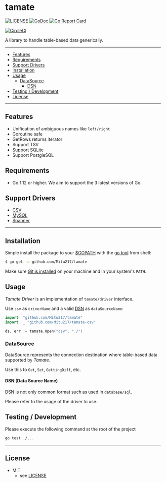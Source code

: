 # tamate

[![LICENSE](https://img.shields.io/badge/license-MIT-blue.svg)](LICENSE)
[![GoDoc](https://godoc.org/github.com/Mitu217/tamate?status.svg)](https://godoc.org/github.com/Mitu217/tamate)
[![Go Report Card](https://goreportcard.com/badge/github.com/Mitu217/tamate)](https://goreportcard.com/report/github.com/Mitu217/tamate)

[![CircleCI](https://circleci.com/gh/Mitu217/tamate.svg?style=svg)](https://circleci.com/gh/Mitu217/tamate)

A library to handle table-based data generically.

---------------------------------------

  * [Features](#features)
  * [Requirements](#requirements)
  * [Support Drivers](#support-drivers)
  * [Installation](#installation)
  * [Usage](#usage)
    * [DataSource](#datasource)
      * [DSN](#dsn-data-source-name)
  * [Testing / Development](#testing--development)
  * [License](#license)

---------------------------------------

## Features
 * Unification of ambiguous names like `left/right`
 * Goroutine safe
 * GetRows returns iterator
 * Support TSV
 * Support SQLite
 * Support PostgleSQL

## Requirements
 * Go 1.12 or higher. We aim to support the 3 latest versions of Go.

## Support Drivers
- [CSV](https://github.com/Mitu217/tamate-csv)
- [MySQL](https://github.com/Mitu217/tamate-mysql)
- [Spanner](https://github.com/Mitu217/tamate-spanner)

---------------------------------------

## Installation
Simple install the package to your [$GOPATH](https://github.com/golang/go/wiki/GOPATH "GOPATH") with the [go tool](https://golang.org/cmd/go/ "go command") from shell:
```bash
$ go get -u github.com/Mitu217/tamate
```
Make sure [Git is installed](https://git-scm.com/downloads) on your machine and in your system's `PATH`.

## Usage
_Tamate Driver_ is an implementation of `tamate/driver` interface.

Use `csv` as `driverName` and a valid [DSN](#dsn-data-source-name)  as `dataSourceName`:
```go
import  "github.com/Mitu217/tamate"
import  _ "github.com/Mitu217/tamate-csv"

ds, err := tamate.Open("csv", "./")
```

### DataSource

DataSource represents the connection destination where table-based data supported by _Tamate_.

Use this to `Get`, `Set`, `GettingDiff`, etc.

#### DSN (Data Source Name)

[DSN](#dsn-data-source-name) is not only common format such as used in `database/sql`.

Please refer to the usage of the driver to use.

## Testing / Development

Please execute the following command at the root of the project

```bash
go test ./...
```

---------------------------------------

## License
* MIT
    * see [LICENSE](./LICENSE)
